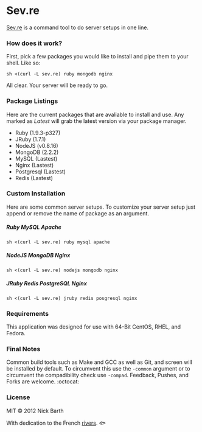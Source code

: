 # Sev.re

[Sev.re](http://duex.sev.re) is a command tool to do server setups in one line.

### How does it work?

First, pick a few packages you would like to install and pipe them to your
shell. Like so:

```terminal
sh <(curl -L sev.re) ruby mongodb nginx
```

All clear. Your server will be ready to go.

### Package Listings

Here are the current packages that are avaliable to install and use.
Any marked as *Latest* will grab the latest version via your package manager.

- Ruby (1.9.3-p327)
- JRuby (1.7.1)
- NodeJS (v0.8.16)
- MongoDB (2.2.2)
- MySQL (Lastest)
- Nginx (Lastest)
- Postgresql (Lastest)
- Redis (Lastest)

### Custom Installation

Here are some common server setups. To customize your server setup just
append or remove the name of package as an argument.

##### Ruby MySQL Apache

```terminal
sh <(curl -L sev.re) ruby mysql apache
```

##### NodeJS MongoDB Nginx

```terminal
sh <(curl -L sev.re) nodejs mongodb nginx
```

##### JRuby Redis PostgreSQL Nginx

```terminal
sh <(curl -L sev.re) jruby redis posgresql nginx
```

### Requirements

This application was designed for use with 64-Bit CentOS, RHEL, and Fedora.

### Final Notes

Common build tools such as Make and GCC as well as Git, and screen will be installed by default.
To circumvent this use the `-common` argument or to circumvent the compadibility check use 
`-compad`. Feedback, Pushes, and Forks are welcome. :octocat:

### License
MIT &copy; 2012 Nick Barth

With dedication to the French [rivers](http://en.wikipedia.org/wiki/Deux-Sèvres). :fish:
